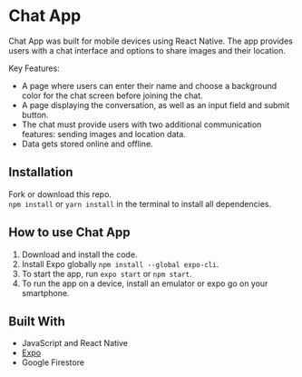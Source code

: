 # Chat App
Chat App was built for mobile devices using React Native. The app
provides users with a chat interface and options to share images and their
location.

Key Features:
- A page where users can enter their name and choose a background color for the chat screen before joining the chat.
- A page displaying the conversation, as well as an input field and submit button.
- The chat must provide users with two additional communication features: sending images and location data.
- Data gets stored online and offline.

## Installation
Fork or download this repo.  
`npm install` or `yarn install` in the terminal to install all dependencies.

## How to use Chat App
1. Download and install the code.
2. Install Expo globally `npm install --global expo-cli`.
3. To start the app, run `expo start` or `npm start`.
4. To run the app on a device, install an emulator or expo go on your smartphone.

## Built With
- JavaScript and React Native
- [Expo](https://expo.dev/)
- Google Firestore

